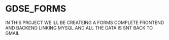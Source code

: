 # GDSE_FORMS
IN THIS PROJECT WE ILL BE CREATEING A FORMS COMPLETE FRONTEND AND BACKEND LINKING MYSQL AND ALL THE DATA IS SNT BACK TO GMAIL
